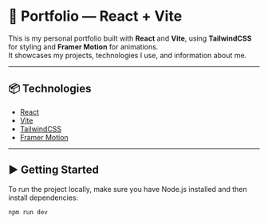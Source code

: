 # 🚀 Portfolio — React + Vite

This is my personal portfolio built with **React** and **Vite**, using **TailwindCSS** for styling and **Framer Motion** for animations.  
It showcases my projects, technologies I use, and information about me.

---

## 📦 Technologies
- [React](https://react.dev/)
- [Vite](https://vitejs.dev/)
- [TailwindCSS](https://tailwindcss.com/)
- [Framer Motion](https://www.framer.com/motion/)

---

## ▶️ Getting Started

To run the project locally, make sure you have Node.js installed and then install dependencies:

```bash
npm run dev
